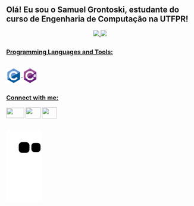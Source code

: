 ## Olá! Eu sou o Samuel Grontoski, estudante do curso de Engenharia de Computação na UTFPR!
<div align="center">
  <a href="https://github.com/samuelGrontoski">
  <img height="180em" src="https://github-readme-stats.vercel.app/api?username=samuelgrontoski&show_icons=true&theme=github_dark&include_all_commits=true&count_private=true"/>
  <img height="180em" src="https://github-readme-stats.vercel.app/api/top-langs/?username=samuelGrontoski&layout=compact&langs_count=7&theme=github_dark"/>
</div>
  
  ##
    
<h3 align="left">Programming Languages and Tools:</h3>
<div style="display: inline_block"><br>
  <img align="center" alt="Samuka-C" height="40" width="40" src="https://raw.githubusercontent.com/devicons/devicon/master/icons/c/c-original.svg">
  <img align="center" alt="Samuka-C#" height="40" width="40" src="https://raw.githubusercontent.com/devicons/devicon/master/icons/csharp/csharp-original.svg">
</div>

  ##

<h3 align="left">Connect with me:</h3>
<div align="left">
   <a href="mailto:contatosamuelgrontoski@gmail.com" target="_blank"><img align="center" src="https://logosmarcas.net/wp-content/uploads/2020/11/Gmail-Logo.png" target="_blank" height="28" width="48" /></a>
  <a href="https://instagram.com/samuel_grontoski?igshid=ZDdkNTZiNTM=/" target="_blank"><img align="center" src="https://raw.githubusercontent.com/rahuldkjain/github-profile-readme-generator/master/src/images/icons/Social/instagram.svg" height="30" width="40" /></a>
  <a href="https://www.linkedin.com/in/samuel-grontoski-133569240/" target="_blank"><img align="center" src="https://raw.githubusercontent.com/rahuldkjain/github-profile-readme-generator/master/src/images/icons/Social/linked-in-alt.svg" height="30" width="40" /></a>
  
  ##
  
  ![Snake animation](https://github.com/samuelGrontoski/samuelGrontoski/blob/output/github-contribution-grid-snake.svg)
  
</div>

